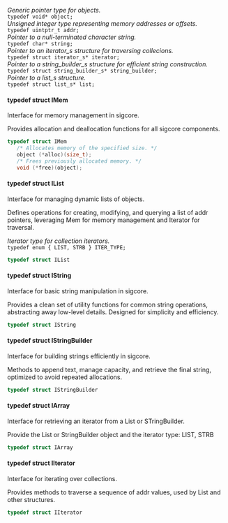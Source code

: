 *Generic pointer type for objects.*  
`typedef void* object;`  
*Unsigned integer type representing memory addresses or offsets.*  
`typedef uintptr_t addr;`  
*Pointer to a null-terminated character string.*  
`typedef char* string;`  
*Pointer to an iterator_s structure for traversing collecions.*  
`typedef struct iterator_s* iterator;`  
*Pointer to a string_builder_s structure for efficient string construction.*  
`typedef struct string_builder_s* string_builder;`  
*Pointer to a list_s structure.*  
`typedef struct list_s* list;`  

#### typedef struct IMem
Interface for memory management in sigcore.

Provides allocation and deallocation functions for all sigcore components.  
``` c
typedef struct IMem  
   /* Allocates memory of the specified size. */  
   object (*alloc)(size_t);
   /* Frees previously allocated memory. */  
   void (*free)(object);	
```  
#### typedef struct IList
Interface for managing dynamic lists of objects.

Defines operations for creating, modifying, and querying a list of addr pointers,
leveraging Mem for memory management and Iterator for traversal.

*Iterator type for collection iterators.*  
`typedef enum { LIST, STRB } ITER_TYPE;`

``` c
typedef struct IList
```  
#### typedef struct IString
Interface for basic string manipulation in sigcore.

Provides a clean set of utility functions for common string operations,
abstracting away low-level details. Designed for simplicity and efficiency.

``` c
typedef struct IString
```  
#### typedef struct IStringBuilder
Interface for building strings efficiently in sigcore.

Methods to append text, manage capacity, and retrieve the final string,
optimized to avoid repeated allocations.

``` c
typedef struct IStringBuilder
```  
#### typedef struct IArray
Interface for retrieving an iterator from a List or STringBuilder.

Provide the List or StringBuilder object and the iterator type:
LIST, STRB

``` c
typedef struct IArray
```  
#### typedef struct IIterator
Interface for iterating over collections.

Provides methods to traverse a sequence of addr values, used by List and other structures.

``` c
typedef struct IIterator
```  
